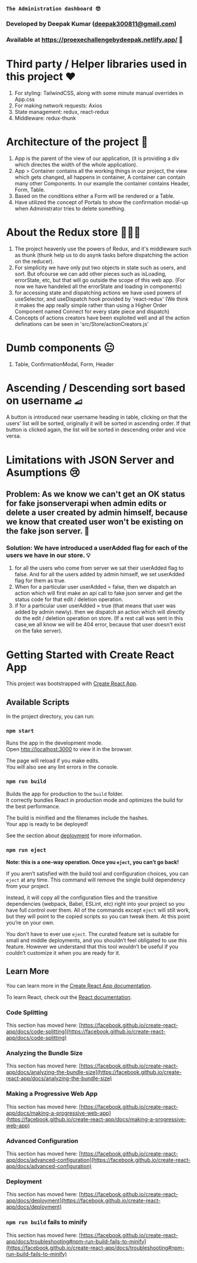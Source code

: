 ### `The Administration dashboard 😎`

### Developed by Deepak Kumar (deepak300811@gmail.com)

### Available at https://proexechallengebydeepak.netlify.app/ 🚀

# Third party / Helper libraries used in this project ❤️

1. For styling: TailwindCSS, along with some minute manual overrides in App.css
2. For making network requests: Axios
3. State management: redux, react-redux
4. Middleware: redux-thunk

# Architecture of the project 🎁

1. App is the parent of the view of our application, (it is providing a div which directes the width of the whole application).
2. App > Container contains all the working things in our project, the view which gets changed, all happens in container, A container can contain many other   Components. In our example the container contains Header, Form, Table.
3. Based on the conditions either a Form will be rendered or a Table.
4. Have utilized the concept of Portals to show the confirmation modal-up when Administrator tries to delete something.

# About the Redux store 🙋🏻‍♂️

1. The project heavenly use the powers of Redux, and it's middleware such as thunk (thunk help us to do asynk tasks before dispatching the action on the reducer).
2. For simplicity we have only put two objects in state such as users, and sort. But ofcourse we can add other pieces such as isLoading, errorState, etc, but that will go outside the scope of this web app. (For now we have handeled all the errorState and loading in components)
3. for accessing state and dispatching actions we have used powers of useSelector, and useDispatch hook provided by 'react-redux' (We think it makes the app really simple rather than using a Higher Order Component named Connect for every state piece and dispatch)
4. Concepts of actions creators have been exploited well and all the action definations can be seen in 'src/Store/actionCreators.js'

# Dumb components 😐

1. Table, ConfirmationModal, Form, Header

# Ascending / Descending sort based on username ⧡

A button is introduced near username heading in table, clicking on that the users' list will be sorted, originally it will be sorted in ascending order. If that button is clicked again, the list will be sorted in descending order and vice versa.

# Limitations with JSON Server and Asumptions 😢

## Problem: As we know we can't get an OK status for fake jsonserverapi when admin edits or delete a user created by admin himself, because we know that created user won't be existing on the fake json server. 💭

### Solution: We have introduced a userAdded flag for each of the users we have in our store. 💡

1. for all the users who come from server we sat their userAdded flag to false. And for all the users added by admin himself, we set userAdded flag for them as true.
2. When for a particular user userAdded = false, then we dispatch an action which will first make an api call to fake json server and get the status code for that edit / deletion operation.
3. if for a particular user userAdded = true (that means that user was added by admin newly). then we dispatch an action which will directly do the edit / deletion operation on store. (If a rest call was sent in this case,we all know we will be 404 error, because that user doesn't exist on the fake server).

# Getting Started with Create React App

This project was bootstrapped with [Create React App](https://github.com/facebook/create-react-app).

## Available Scripts

In the project directory, you can run:

### `npm start`

Runs the app in the development mode.\
Open [http://localhost:3000](http://localhost:3000) to view it in the browser.

The page will reload if you make edits.\
You will also see any lint errors in the console.

### `npm run build`

Builds the app for production to the `build` folder.\
It correctly bundles React in production mode and optimizes the build for the best performance.

The build is minified and the filenames include the hashes.\
Your app is ready to be deployed!

See the section about [deployment](https://facebook.github.io/create-react-app/docs/deployment) for more information.

### `npm run eject`

**Note: this is a one-way operation. Once you `eject`, you can’t go back!**

If you aren’t satisfied with the build tool and configuration choices, you can `eject` at any time. This command will remove the single build dependency from your project.

Instead, it will copy all the configuration files and the transitive dependencies (webpack, Babel, ESLint, etc) right into your project so you have full control over them. All of the commands except `eject` will still work, but they will point to the copied scripts so you can tweak them. At this point you’re on your own.

You don’t have to ever use `eject`. The curated feature set is suitable for small and middle deployments, and you shouldn’t feel obligated to use this feature. However we understand that this tool wouldn’t be useful if you couldn’t customize it when you are ready for it.

## Learn More

You can learn more in the [Create React App documentation](https://facebook.github.io/create-react-app/docs/getting-started).

To learn React, check out the [React documentation](https://reactjs.org/).

### Code Splitting

This section has moved here: [https://facebook.github.io/create-react-app/docs/code-splitting](https://facebook.github.io/create-react-app/docs/code-splitting)

### Analyzing the Bundle Size

This section has moved here: [https://facebook.github.io/create-react-app/docs/analyzing-the-bundle-size](https://facebook.github.io/create-react-app/docs/analyzing-the-bundle-size)

### Making a Progressive Web App

This section has moved here: [https://facebook.github.io/create-react-app/docs/making-a-progressive-web-app](https://facebook.github.io/create-react-app/docs/making-a-progressive-web-app)

### Advanced Configuration

This section has moved here: [https://facebook.github.io/create-react-app/docs/advanced-configuration](https://facebook.github.io/create-react-app/docs/advanced-configuration)

### Deployment

This section has moved here: [https://facebook.github.io/create-react-app/docs/deployment](https://facebook.github.io/create-react-app/docs/deployment)

### `npm run build` fails to minify

This section has moved here: [https://facebook.github.io/create-react-app/docs/troubleshooting#npm-run-build-fails-to-minify](https://facebook.github.io/create-react-app/docs/troubleshooting#npm-run-build-fails-to-minify)
